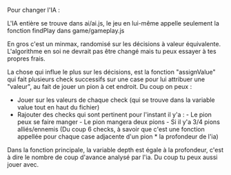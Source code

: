 Pour changer l'IA :

L'IA entière se trouve dans ai/ai.js, le jeu en lui-même appelle seulement la fonction findPlay dans game/gameplay.js

En gros c'est un minmax, randomisé sur les décisions à valeur équivalente.
L'algorithme en soi ne devrait pas être changé mais tu peux essayer à tes propres frais.

La chose qui influe le plus sur les décisions, est la fonction "assignValue" qui fait plusieurs check successifs sur une case pour lui attribuer une "valeur", au fait de jouer un pion à cet endroit.
Du coup on peux :
- Jouer sur les valeurs de chaque check (qui se trouve dans la variable value tout en haut du fichier)
- Rajouter des checks qui sont pertinent pour l'instant il y'a :
  	   - Le pion peux se faire manger
	   - Le pion mangera deux pions
	   - Si il y'a 3/4 pions alliés/ennemis
	   (Du coup 6 checks, à savoir que c'est une fonction appellée pour chaque case adjacente d'un pion * la profondeur de l'ia)

Dans la fonction principale, la variable depth est égale à la profondeur, c'est à dire le nombre de coup d'avance analysé par l'ia. Du coup tu peux aussi jouer avec.